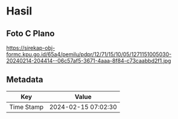 # Hasil

## Foto C Plano

https://sirekap-obj-formc.kpu.go.id/65a4/pemilu/pdpr/12/71/15/10/05/1271151005030-20240214-204414--06c57af5-3671-4aaa-8f84-c73caabbd2f1.jpg


## Metadata

| Key        | Value               |
| ---------- | ------------------- |
| Time Stamp | 2024-02-15 07:02:30 |




